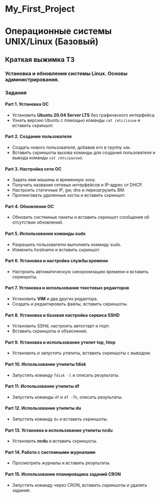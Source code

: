 # My_First_Project

# Операционные системы UNIX/Linux (Базовый)

## Краткая выжимка ТЗ

### Установка и обновления системы Linux. Основы администрирования.

### Задания

#### Part 1. Установка ОС
- Установить **Ubuntu 20.04 Server LTS** без графического интерфейса.
- Узнать версию Ubuntu с помощью команды `cat /etc/issue` и вставить скриншот.

#### Part 2. Создание пользователя
- Создать нового пользователя, добавив его в группу `adm`.
- Вставить скриншоты вызова команды для создания пользователя и вывода команды `cat /etc/passwd`.

#### Part 3. Настройка сети ОС
- Задать имя машины и временную зону.
- Получить названия сетевых интерфейсов и IP-адрес от DHCP.
- Настроить статичные IP, gw, dns и перезагрузить ВМ.
- Пропинговать удаленные хосты и вставить скриншот.

#### Part 4. Обновление ОС
- Обновить системные пакеты и вставить скриншот сообщения об отсутствии обновлений.

#### Part 5. Использование команды **sudo**
- Разрешить пользователю выполнять команду sudo.
- Изменить hostname и вставить скриншот.

#### Part 6. Установка и настройка службы времени
- Настроить автоматическую синхронизацию времени и вставить скриншоты.

#### Part 7. Установка и использование текстовых редакторов
- Установить **VIM** и два других редактора.
- Создать и редактировать файлы, вставить скриншоты.

#### Part 8. Установка и базовая настройка сервиса **SSHD**
- Установить SSHd, настроить автостарт и порт.
- Вставить скриншоты и объяснения.

#### Part 9. Установка и использование утилит **top**, **htop**
- Установить и запустить утилиты, вставить скриншоты с выводом.

#### Part 10. Использование утилиты **fdisk**
- Запустить команду `fdisk -l` и описать результаты.

#### Part 11. Использование утилиты **df**
- Запустить команды `df` и `df -Th`, описать результаты.

#### Part 12. Использование утилиты **du**
- Запустить команду `du` и вставить скриншоты.

#### Part 13. Установка и использование утилиты **ncdu**
- Установить **ncdu** и вставить скриншоты.

#### Part 14. Работа с системными журналами
- Просмотреть журналы и вставить результаты.

#### Part 15. Использование планировщика заданий **CRON**
- Запустить команду через CRON, вставить скриншоты и удалить задания.
